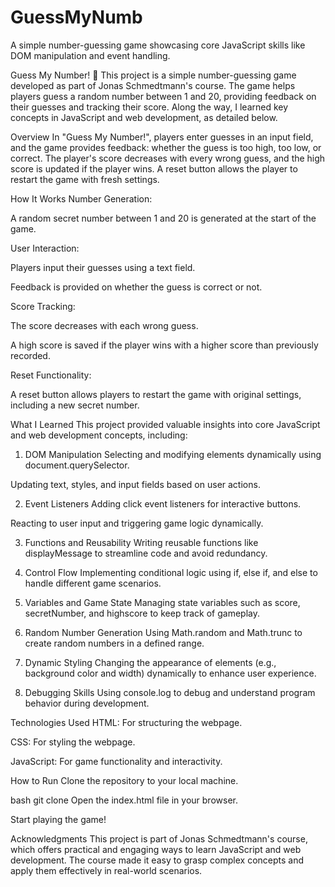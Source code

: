 # GuessMyNumb
A simple number-guessing game showcasing core JavaScript skills like DOM manipulation and event handling.


Guess My Number! 🎉
This project is a simple number-guessing game developed as part of Jonas Schmedtmann's course. The game helps players guess a random number between 1 and 20, providing feedback on their guesses and tracking their score. Along the way, I learned key concepts in JavaScript and web development, as detailed below.


Overview
In "Guess My Number!", players enter guesses in an input field, and the game provides feedback: whether the guess is too high, too low, or correct. The player's score decreases with every wrong guess, and the high score is updated if the player wins. A reset button allows the player to restart the game with fresh settings.

How It Works
Number Generation:

A random secret number between 1 and 20 is generated at the start of the game.

User Interaction:

Players input their guesses using a text field.

Feedback is provided on whether the guess is correct or not.

Score Tracking:

The score decreases with each wrong guess.

A high score is saved if the player wins with a higher score than previously recorded.

Reset Functionality:

A reset button allows players to restart the game with original settings, including a new secret number.

What I Learned
This project provided valuable insights into core JavaScript and web development concepts, including:

1. DOM Manipulation
Selecting and modifying elements dynamically using document.querySelector.

Updating text, styles, and input fields based on user actions.

2. Event Listeners
Adding click event listeners for interactive buttons.

Reacting to user input and triggering game logic dynamically.

3. Functions and Reusability
Writing reusable functions like displayMessage to streamline code and avoid redundancy.

4. Control Flow
Implementing conditional logic using if, else if, and else to handle different game scenarios.

5. Variables and Game State
Managing state variables such as score, secretNumber, and highscore to keep track of gameplay.

6. Random Number Generation
Using Math.random and Math.trunc to create random numbers in a defined range.

7. Dynamic Styling
Changing the appearance of elements (e.g., background color and width) dynamically to enhance user experience.

8. Debugging Skills
Using console.log to debug and understand program behavior during development.

Technologies Used
HTML: For structuring the webpage.

CSS: For styling the webpage.

JavaScript: For game functionality and interactivity.

How to Run
Clone the repository to your local machine.

bash
git clone <repository-url>
Open the index.html file in your browser.

Start playing the game!

Acknowledgments
This project is part of Jonas Schmedtmann's course, which offers practical and engaging ways to learn JavaScript and web development. The course made it easy to grasp complex concepts and apply them effectively in real-world scenarios.
